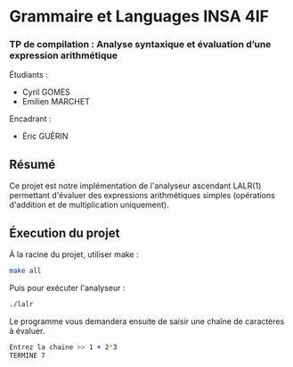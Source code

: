# Grammaire et Languages INSA 4IF
### TP de compilation : Analyse syntaxique et évaluation d’une expression arithmétique

Étudiants :
- Cyril GOMES
- Emilien MARCHET

Encadrant :
- Éric GUÉRIN

## Résumé
Ce projet est notre implémentation de l'analyseur ascendant LALR(1) permettant d'évaluer des expressions arithmétiques simples (opérations d'addition et de multiplication uniquement).

## Éxecution du projet

À la racine du projet, utiliser make :
```bash
make all
```

Puis pour exécuter l'analyseur :
```bash
./lalr
```

Le programme vous demandera ensuite de saisir une chaîne de caractères à évaluer.
```bash
Entrez la chaine >> 1 + 2*3
TERMINE 7
```
